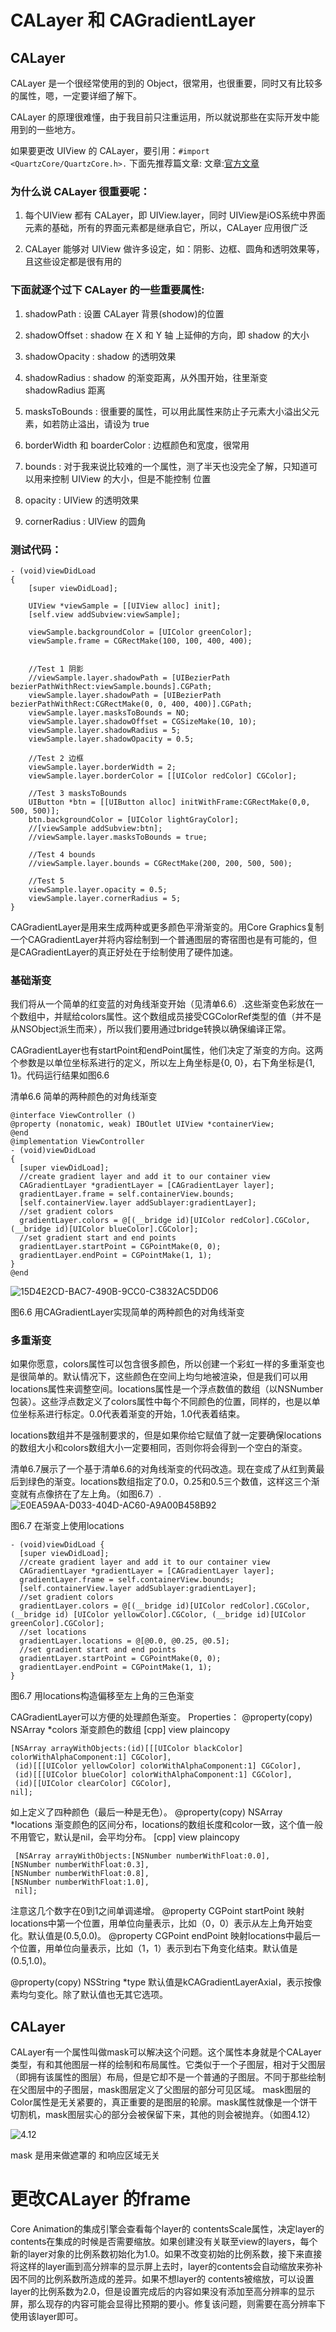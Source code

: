 # CALayer 和 CAGradientLayer

## CALayer  
CALayer 是一个很经常使用的到的 Object，很常用，也很重要，同时又有比较多的属性，嗯，一定要详细了解下。

CALayer 的原理很难懂，由于我目前只注重运用，所以就说那些在实际开发中能用到的一些地方。

如果要更改 UIView 的 CALayer，要引用：`#import <QuartzCore/QuartzCore.h>.`
下面先推荐篇文章: 文章:[官方文章](https://developer.apple.com/documentation/quartzcore/calayer)
 
### 为什么说 CALayer 很重要呢：
 
1. 每个UIView 都有 CALayer，即 UIView.layer，同时 UIView是iOS系统中界面元素的基础，所有的界面元素都是继承自它，所以，CALayer 应用很广泛
 
2. CALayer 能够对 UIView 做许多设定，如：阴影、边框、圆角和透明效果等，且这些设定都是很有用的
 
 
### 下面就逐个过下 CALayer 的一些重要属性:
 
1. shadowPath : 设置 CALayer 背景(shodow)的位置
 
2. shadowOffset : shadow 在 X 和 Y 轴 上延伸的方向，即 shadow 的大小
 
3. shadowOpacity : shadow 的透明效果
 
4. shadowRadius : shadow 的渐变距离，从外围开始，往里渐变 shadowRadius 距离
 
5. masksToBounds : 很重要的属性，可以用此属性来防止子元素大小溢出父元素，如若防止溢出，请设为 true
 
6. borderWidth 和 boarderColor : 边框颜色和宽度，很常用
 
7. bounds : 对于我来说比较难的一个属性，测了半天也没完全了解，只知道可以用来控制 UIView 的大小，但是不能控制 位置
 
8. opacity : UIView 的透明效果
 
9. cornerRadius : UIView 的圆角
 
 
### 测试代码：
```
- (void)viewDidLoad
{
    [super viewDidLoad];
   
    UIView *viewSample = [[UIView alloc] init];
    [self.view addSubview:viewSample];
 
    viewSample.backgroundColor = [UIColor greenColor];
    viewSample.frame = CGRectMake(100, 100, 400, 400);
   
   
    //Test 1 阴影
    //viewSample.layer.shadowPath = [UIBezierPath bezierPathWithRect:viewSample.bounds].CGPath;
    viewSample.layer.shadowPath = [UIBezierPath bezierPathWithRect:CGRectMake(0, 0, 400, 400)].CGPath;
    viewSample.layer.masksToBounds = NO;
    viewSample.layer.shadowOffset = CGSizeMake(10, 10);
    viewSample.layer.shadowRadius = 5;
    viewSample.layer.shadowOpacity = 0.5;
   
    //Test 2 边框
    viewSample.layer.borderWidth = 2;
    viewSample.layer.borderColor = [[UIColor redColor] CGColor];
   
    //Test 3 masksToBounds
    UIButton *btn = [[UIButton alloc] initWithFrame:CGRectMake(0,0, 500, 500)];
    btn.backgroundColor = [UIColor lightGrayColor];
    //[viewSample addSubview:btn];
    //viewSample.layer.masksToBounds = true;
   
    //Test 4 bounds
    //viewSample.layer.bounds = CGRectMake(200, 200, 500, 500);
 
    //Test 5
    viewSample.layer.opacity = 0.5;
    viewSample.layer.cornerRadius = 5;
}
```

CAGradientLayer是用来生成两种或更多颜色平滑渐变的。用Core Graphics复制一个CAGradientLayer并将内容绘制到一个普通图层的寄宿图也是有可能的，但是CAGradientLayer的真正好处在于绘制使用了硬件加速。

### 基础渐变

我们将从一个简单的红变蓝的对角线渐变开始（见清单6.6）.这些渐变色彩放在一个数组中，并赋给colors属性。这个数组成员接受CGColorRef类型的值（并不是从NSObject派生而来），所以我们要用通过bridge转换以确保编译正常。

CAGradientLayer也有startPoint和endPoint属性，他们决定了渐变的方向。这两个参数是以单位坐标系进行的定义，所以左上角坐标是{0, 0}，右下角坐标是{1, 1}。代码运行结果如图6.6

清单6.6 简单的两种颜色的对角线渐变
```
@interface ViewController ()
@property (nonatomic, weak) IBOutlet UIView *containerView;
@end
@implementation ViewController
- (void)viewDidLoad
{
  [super viewDidLoad];
  //create gradient layer and add it to our container view
  CAGradientLayer *gradientLayer = [CAGradientLayer layer];
  gradientLayer.frame = self.containerView.bounds;
  [self.containerView.layer addSublayer:gradientLayer];
  //set gradient colors
  gradientLayer.colors = @[(__bridge id)[UIColor redColor].CGColor, (__bridge id)[UIColor blueColor].CGColor];
  //set gradient start and end points
  gradientLayer.startPoint = CGPointMake(0, 0);
  gradientLayer.endPoint = CGPointMake(1, 1);
}
@end
```
![15D4E2CD-BAC7-490B-9CC0-C3832AC5DD06](https://ws1.sinaimg.cn/large/006mQyr2gy1g5iv8lu568j314c0jsgtf.jpg)

图6.6 用CAGradientLayer实现简单的两种颜色的对角线渐变

### 多重渐变

如果你愿意，colors属性可以包含很多颜色，所以创建一个彩虹一样的多重渐变也是很简单的。默认情况下，这些颜色在空间上均匀地被渲染，但是我们可以用locations属性来调整空间。locations属性是一个浮点数值的数组（以NSNumber包装）。这些浮点数定义了colors属性中每个不同颜色的位置，同样的，也是以单位坐标系进行标定。0.0代表着渐变的开始，1.0代表着结束。

locations数组并不是强制要求的，但是如果你给它赋值了就一定要确保locations的数组大小和colors数组大小一定要相同，否则你将会得到一个空白的渐变。

清单6.7展示了一个基于清单6.6的对角线渐变的代码改造。现在变成了从红到黄最后到绿色的渐变。locations数组指定了0.0，0.25和0.5三个数值，这样这三个渐变就有点像挤在了左上角。（如图6.7）.
![E0EA59AA-D033-404D-AC60-A9A00B458B92](https://wx3.sinaimg.cn/large/006mQyr2gy1g5iv8x8kszj314e0jwwl9.jpg)

图6.7 在渐变上使用locations
```
- (void)viewDidLoad {
  [super viewDidLoad];
  //create gradient layer and add it to our container view
  CAGradientLayer *gradientLayer = [CAGradientLayer layer];
  gradientLayer.frame = self.containerView.bounds;
  [self.containerView.layer addSublayer:gradientLayer];
  //set gradient colors
  gradientLayer.colors = @[(__bridge id)[UIColor redColor].CGColor, (__bridge id) [UIColor yellowColor].CGColor, (__bridge id)[UIColor greenColor].CGColor];
  //set locations
  gradientLayer.locations = @[@0.0, @0.25, @0.5];
  //set gradient start and end points
  gradientLayer.startPoint = CGPointMake(0, 0);
  gradientLayer.endPoint = CGPointMake(1, 1);
}
```
图6.7 用locations构造偏移至左上角的三色渐变

CAGradientLayer可以方便的处理颜色渐变。
Properties：
@property(copy) NSArray *colors
渐变颜色的数组
[cpp] view plaincopy
```
[NSArray arrayWithObjects:(id)[[[UIColor blackColor] colorWithAlphaComponent:1] CGColor],  
 (id)[[[UIColor yellowColor] colorWithAlphaComponent:1] CGColor],  
 (id)[[[UIColor blueColor] colorWithAlphaComponent:1] CGColor],  
 (id)[[UIColor clearColor] CGColor],  
nil]; 
``` 
如上定义了四种颜色（最后一种是无色）。
@property(copy) NSArray *locations
渐变颜色的区间分布，locations的数组长度和color一致，这个值一般不用管它，默认是nil，会平均分布。
[cpp] view plaincopy
```
 [NSArray arrayWithObjects:[NSNumber numberWithFloat:0.0],  
[NSNumber numberWithFloat:0.3],  
[NSNumber numberWithFloat:0.8],  
[NSNumber numberWithFloat:1.0],  
 nil];  
```
注意这几个数字在0到1之间单调递增。
@property CGPoint startPoint
映射locations中第一个位置，用单位向量表示，比如（0，0）表示从左上角开始变化。默认值是(0.5,0.0)。
@property CGPoint endPoint
映射locations中最后一个位置，用单位向量表示，比如（1，1）表示到右下角变化结束。默认值是(0.5,1.0)。

@property(copy) NSString *type
默认值是kCAGradientLayerAxial，表示按像素均匀变化。除了默认值也无其它选项。



## CALayer

CALayer有一个属性叫做mask可以解决这个问题。这个属性本身就是个CALayer类型，有和其他图层一样的绘制和布局属性。它类似于一个子图层，相对于父图层（即拥有该属性的图层）布局，但是它却不是一个普通的子图层。不同于那些绘制在父图层中的子图层，mask图层定义了父图层的部分可见区域。
mask图层的Color属性是无关紧要的，真正重要的是图层的轮廓。mask属性就像是一个饼干切割机，mask图层实心的部分会被保留下来，其他的则会被抛弃。（如图4.12）

![4.12](https://ws2.sinaimg.cn/large/006mQyr2gy1g5ivg8yutpj30xc0d80to.jpg)

mask 是用来做遮罩的 
和响应区域无关


# 更改CALayer 的frame

Core Animation的集成引擎会查看每个layer的 contentsScale属性，决定layer的contents在集成的时候是否需要缩放。如果创建没有关联至view的layers，每个新的layer对象的比例系数初始化为1.0。如果不改变初始的比例系数，接下来直接将这样的layer画到高分辨率的显示屏上去时，layer的contents会自动缩放来弥补因不同的比例系数所造成的差异。如果不想layer的 contents被缩放，可以设置layer的比例系数为2.0，但是设置完成后的内容如果没有添加至高分辨率的显示屏，那么现存的内容可能会显得比预期的要小。修复该问题，则需要在高分辨率下使用该layer即可。

